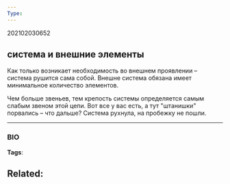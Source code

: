```yaml
---
Type:
---
```

202102030652
## система и внешние элементы
Как только возникает необходимость во внешнем проявлении – система рушится сама собой. Внешне система обязана имеет минимальное количество элементов.

Чем больше звеньев, тем крепость системы определяется самым слабым звеном этой цепи. Вот все у вас есть, а тут "штанишки" порвались – что дальше? Система рухнула, на пробежку не пошли.

---
### BIO
**Tags**:

**Related**:
- 